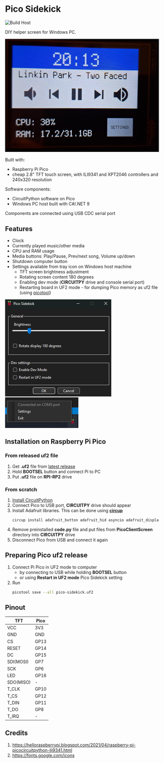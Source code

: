 # Pico Sidekick

![Build Host](https://github.com/kamszyc/PicoSidekick/actions/workflows/build-host-and-release.yml/badge.svg)

DIY helper screen for Windows PC.

![Sidekick photo](images/sidekick.jpg)

Built with:
- Raspberry Pi Pico
- cheap 2.8" TFT touch screen, with ILI9341 and XPT2046 controllers and 240x320 resolution

Software components:
- CircuitPython software on Pico
- Windows PC host built with C#/.NET 9

Components are connected using USB CDC serial port

## Features
- Clock
- Currently played music/other media
- CPU and RAM usage
- Media buttons: Play/Pause, Prev/next song, Volume up/down
- Shutdown computer button
- Settings available from tray icon on Windows host machine
    - TFT screen brightness adjustment
    - Rotating screen content 180 degrees
    - Enabling dev mode (**CIRCUITPY** drive and console serial port)
    - Restarting board in UF2 mode - for dumping Pico memory as uf2 file (using [picotool](https://github.com/raspberrypi/picotool))


![Settings](images/settings.png) \
![Context menu](images/context_menu.png)

## Installation on Raspberry Pi Pico

### From released uf2 file
1. Get **.uf2** file from [latest release](https://github.com/kamszyc/PicoSidekick/releases/latest)
2. Hold **BOOTSEL** button and connect Pi to PC
3. Put **.uf2** file on **RPI-RP2** drive

### From scratch
1. [Install CircuitPython](https://learn.adafruit.com/getting-started-with-raspberry-pi-pico-circuitpython/circuitpython)
2. Connect Pico to USB port, **CIRCUITPY** drive should appear
3. Install Adafruit libraries. This can be done using [**circup**](https://github.com/adafruit/circup)
   ```bash
   circup install adafruit_button adafruit_hid asyncio adafruit_display_text adafruit_ili9341 adafruit_displayio_layout
   ```
4. Remove preinstalled **code.py** file and put files from **PicoClientScreen** directory into **CIRCUITPY** drive
5. Disconnect Pico from USB and connect it again

## Preparing Pico uf2 release
1. Connect Pi Pico in UF2 mode to computer
    - by connecting to USB while holding **BOOTSEL** button
    - or using **Restart in UF2 mode** Pico Sidekick setting
2. Run
   ```bash
   picotool save --all pico-sidekick.uf2
   ```

## Pinout

| **TFT**   | **Pico** |
|-----------|----------|
| VCC       | 3V3      |
| GND       | GND      |
| CS        | GP13     |
| RESET     | GP14     |
| DC        | GP15     |
| SDI(MOSI) | GP7      |
| SCK       | GP6      |
| LED       | GP16     |
| SDO(MISO) | -        |
| T_CLK     | GP10     |
| T_CS      | GP12     |
| T_DIN     | GP11     |
| T_DO      | GP8      |
| T_IRQ     | -        |

## Credits
1. https://helloraspberrypi.blogspot.com/2021/04/raspberry-pi-picocircuitpython-ili9341.html
2. https://fonts.google.com/icons

